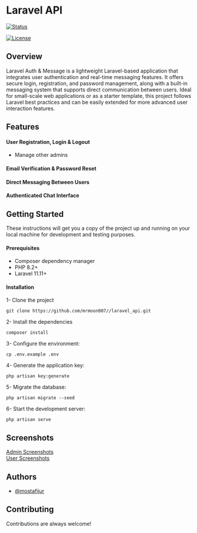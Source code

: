 # Laravel API

[![Status](https://img.shields.io/badge/status-active-success.svg)]()

[![License](https://img.shields.io/badge/license-MIT-blue.svg)](/LICENSE)

## Overview

Laravel Auth & Message is a lightweight Laravel-based application that integrates user authentication and real-time messaging features. It offers secure login, registration, and password management, along with a built-in messaging system that supports direct communication between users. Ideal for small-scale web applications or as a starter template, this project follows Laravel best practices and can be easily extended for more advanced user interaction features.

## Features

#### User Registration, Login & Logout

-   Manage other admins

#### Email Verification & Password Reset
#### Direct Messaging Between Users
#### Authenticated Chat Interface

## Getting Started

These instructions will get you a copy of the project up and running on your local machine for development and testing purposes.

#### Prerequisites

-   Composer dependency manager
-   PHP 8.2+
-   Laravel 11.11+

#### Installation

1- Clone the project

```
git clone https://github.com/mrmoon007//laravel_api.git
```

2- Install the dependencies

```
composer install
```

3- Configure the environment:

```
cp .env.example .env
```

4- Generate the application key:

```
php artisan key:generate
```

5- Migrate the database:

```
php artisan migrate --seed
```

6- Start the development server:

```
php artisan serve
```

## Screenshots

<a href="https://github.com/kareemaladawy/laravel-quiz-system/issues/1">Admin Screenshots</a> <br>
<a href="https://github.com/kareemaladawy/laravel-quiz-system/issues/2">User Screenshots</a>

## Authors

-   [@mostafijur](https://github.com/mrmoon007)

## Contributing

Contributions are always welcome!
